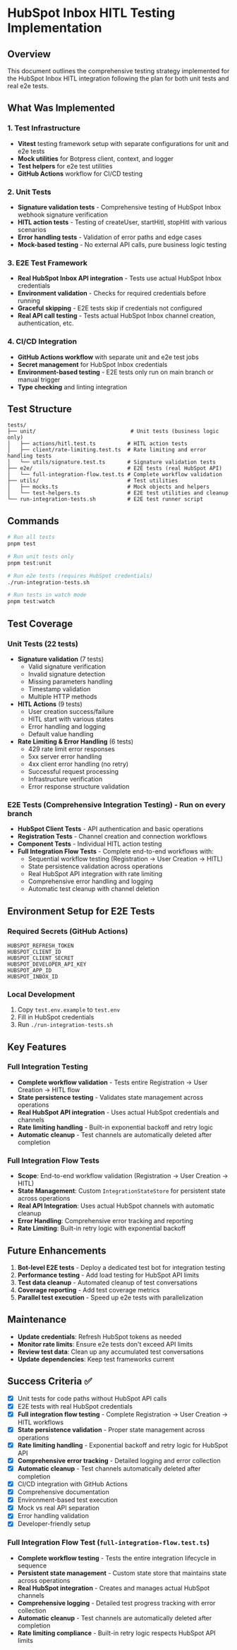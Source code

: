 # HubSpot Inbox HITL Testing Implementation

## Overview

This document outlines the comprehensive testing strategy implemented for the HubSpot Inbox HITL integration following the plan for both unit tests and real e2e tests.

## What Was Implemented

### 1. Test Infrastructure
- **Vitest** testing framework setup with separate configurations for unit and e2e tests
- **Mock utilities** for Botpress client, context, and logger
- **Test helpers** for e2e test utilities
- **GitHub Actions** workflow for CI/CD testing

### 2. Unit Tests
- **Signature validation tests** - Comprehensive testing of HubSpot Inbox webhook signature verification
- **HITL action tests** - Testing of createUser, startHitl, stopHitl with various scenarios
- **Error handling tests** - Validation of error paths and edge cases
- **Mock-based testing** - No external API calls, pure business logic testing

### 3. E2E Test Framework  
- **Real HubSpot Inbox API integration** - Tests use actual HubSpot Inbox credentials
- **Environment validation** - Checks for required credentials before running
- **Graceful skipping** - E2E tests skip if credentials not configured
- **Real API call testing** - Tests actual HubSpot Inbox channel creation, authentication, etc.

### 4. CI/CD Integration
- **GitHub Actions workflow** with separate unit and e2e test jobs
- **Secret management** for HubSpot Inbox credentials
- **Environment-based testing** - E2E tests only run on main branch or manual trigger
- **Type checking** and linting integration

## Test Structure

```
tests/
├── unit/                              # Unit tests (business logic only)
│   ├── actions/hitl.test.ts          # HITL action tests
│   ├── client/rate-limiting.test.ts  # Rate limiting and error handling tests
│   └── utils/signature.test.ts       # Signature validation tests
├── e2e/                              # E2E tests (real HubSpot API)
│   └── full-integration-flow.test.ts # Complete workflow validation
├── utils/                            # Test utilities
│   ├── mocks.ts                      # Mock objects and helpers
│   └── test-helpers.ts               # E2E test utilities and cleanup
└── run-integration-tests.sh          # E2E test runner script
```

## Commands

```bash
# Run all tests
pnpm test

# Run unit tests only
pnpm test:unit

# Run e2e tests (requires HubSpot credentials)
./run-integration-tests.sh

# Run tests in watch mode
pnpm test:watch
```

## Test Coverage

### Unit Tests (22 tests)
- **Signature validation** (7 tests)
  - Valid signature verification
  - Invalid signature detection
  - Missing parameters handling
  - Timestamp validation
  - Multiple HTTP methods
- **HITL Actions** (9 tests)
  - User creation success/failure
  - HITL start with various states
  - Error handling and logging
  - Default value handling
- **Rate Limiting & Error Handling** (6 tests)
  - 429 rate limit error responses
  - 5xx server error handling
  - 4xx client error handling (no retry)
  - Successful request processing
  - Infrastructure verification
  - Error response structure validation

### E2E Tests (Comprehensive Integration Testing) - Run on every branch
- **HubSpot Client Tests** - API authentication and basic operations
- **Registration Tests** - Channel creation and connection workflows
- **Component Tests** - Individual HITL action testing
- **Full Integration Flow Tests** - Complete end-to-end workflows with:
  - Sequential workflow testing (Registration → User Creation → HITL)
  - State persistence validation across operations
  - Real HubSpot API integration with rate limiting
  - Comprehensive error handling and logging
  - Automatic test cleanup with channel deletion

## Environment Setup for E2E Tests

### Required Secrets (GitHub Actions)
```
HUBSPOT_REFRESH_TOKEN
HUBSPOT_CLIENT_ID  
HUBSPOT_CLIENT_SECRET
HUBSPOT_DEVELOPER_API_KEY
HUBSPOT_APP_ID
HUBSPOT_INBOX_ID
```

### Local Development
1. Copy `test.env.example` to `test.env`
2. Fill in HubSpot credentials
3. Run `./run-integration-tests.sh`

## Key Features

### Full Integration Testing
- **Complete workflow validation** - Tests entire Registration → User Creation → HITL flow
- **State persistence testing** - Validates state management across operations
- **Real HubSpot API integration** - Uses actual HubSpot credentials and channels
- **Rate limiting handling** - Built-in exponential backoff and retry logic
- **Automatic cleanup** - Test channels are automatically deleted after completion

### Full Integration Flow Tests
- **Scope**: End-to-end workflow validation (Registration → User Creation → HITL)
- **State Management**: Custom `IntegrationStateStore` for persistent state across operations
- **Real API Integration**: Uses actual HubSpot channels with automatic cleanup
- **Error Handling**: Comprehensive error tracking and reporting
- **Rate Limiting**: Built-in retry logic with exponential backoff

## Future Enhancements

1. **Bot-level E2E tests** - Deploy a dedicated test bot for integration testing
2. **Performance testing** - Add load testing for HubSpot API limits
3. **Test data cleanup** - Automated cleanup of test conversations
4. **Coverage reporting** - Add test coverage metrics
5. **Parallel test execution** - Speed up e2e tests with parallelization

## Maintenance

- **Update credentials**: Refresh HubSpot tokens as needed
- **Monitor rate limits**: Ensure e2e tests don't exceed API limits  
- **Review test data**: Clean up any accumulated test conversations
- **Update dependencies**: Keep test frameworks current

## Success Criteria ✅

- [x] Unit tests for code paths without HubSpot API calls
- [x] E2E tests with real HubSpot credentials  
- [x] **Full integration flow testing** - Complete Registration → User Creation → HITL workflows
- [x] **State persistence validation** - Proper state management across operations
- [x] **Rate limiting handling** - Exponential backoff and retry logic for HubSpot API
- [x] **Comprehensive error tracking** - Detailed logging and error collection
- [x] **Automatic cleanup** - Test channels automatically deleted after completion
- [x] CI/CD integration with GitHub Actions
- [x] Comprehensive documentation
- [x] Environment-based test execution
- [x] Mock vs real API separation
- [x] Error handling validation
- [x] Developer-friendly setup

### Full Integration Flow Test (`full-integration-flow.test.ts`)
- **Complete workflow testing** - Tests the entire integration lifecycle in sequence
- **Persistent state management** - Custom state store that maintains state across operations
- **Real HubSpot integration** - Creates and manages actual HubSpot channels
- **Comprehensive logging** - Detailed test progress tracking with error collection
- **Automatic cleanup** - Test channels are automatically deleted after completion
- **Rate limiting compliance** - Built-in retry logic respects HubSpot API limits
